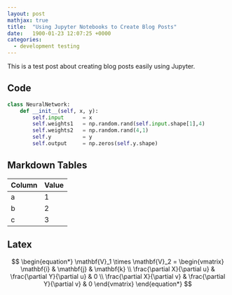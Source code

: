 ```yaml
---
layout: post
mathjax: true
title:  "Using Jupyter Notebooks to Create Blog Posts"
date:   1900-01-23 12:07:25 +0000
categories:
  - development testing
---
```


<script src="https://cdnjs.cloudflare.com/ajax/libs/mathjax/2.7.0/MathJax.js?config=TeX-AMS-MML_HTMLorMML" type="text/javascript"></script>

This is a test post about creating blog posts easily using Jupyter.

## Code

```python
class NeuralNetwork:
    def __init__(self, x, y):
        self.input      = x
        self.weights1   = np.random.rand(self.input.shape[1],4) 
        self.weights2   = np.random.rand(4,1)                 
        self.y          = y
        self.output     = np.zeros(self.y.shape)
```

## Markdown Tables

| Column | Value |
|--------|-------|
| a      | 1     |
| b      | 2     | 
| c      | 3     |

## Latex
$$
\begin{equation*}
\mathbf{V}_1 \times \mathbf{V}_2 =  \begin{vmatrix}
\mathbf{i} & \mathbf{j} & \mathbf{k} \\
\frac{\partial X}{\partial u} &  \frac{\partial Y}{\partial u} & 0 \\
\frac{\partial X}{\partial v} &  \frac{\partial Y}{\partial v} & 0
\end{vmatrix}
\end{equation*}
$$
